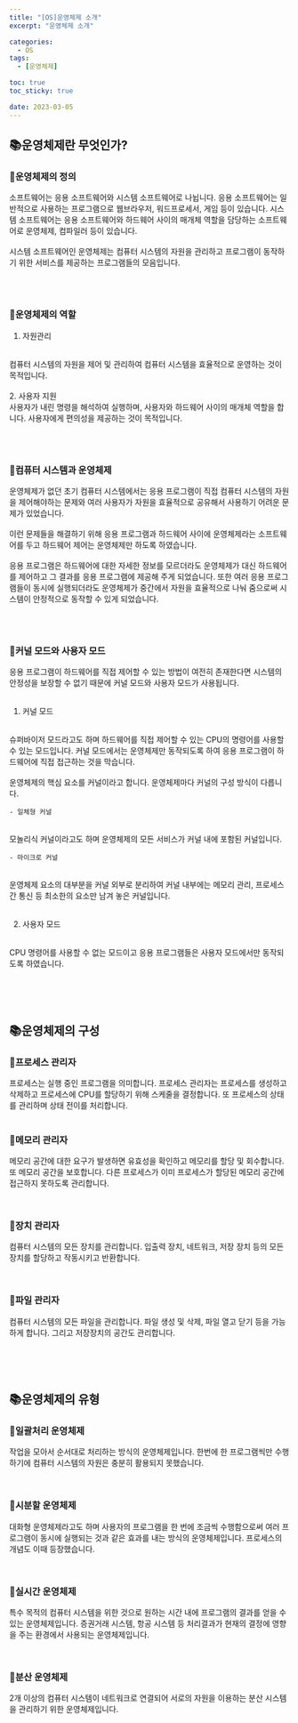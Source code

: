 ```yaml
---
title: "[OS]운영체제 소개"
excerpt: "운영체제 소개"

categories:
  - OS
tags:
  - [운영체제]

toc: true
toc_sticky: true

date: 2023-03-05
---
```


## 📚운영체제란 무엇인가?
### 📄운영체제의 정의
소프트웨어는 응용 소프트웨어와 시스템 소프트웨어로 나뉩니다. 응용 소프트웨어는 일반적으로 사용하는 프로그램으로 웹브라우저, 워드프로세서, 게임 등이 있습니다. 시스템 소프트웨어는 응용 소프트웨어와 하드웨어 사이의 매개체 역할을 담당하는 소프트웨어로 운영체제, 컴파일러 등이 있습니다.
<br><br>
시스템 소프트웨어인 운영체제는 컴퓨터 시스템의 자원을 관리하고 프로그램이 동작하기 위한 서비스를 제공하는 프로그램들의 모음입니다.

<br><br>

### 📄운영체제의 역할
  1. 자원관리
  <br>
  컴퓨터 시스템의 자원을 제어 및 관리하여 컴퓨터 시스템을 효율적으로 운영하는 것이 목적입니다.
  <br><br>
  2. 사용자 지원
  <br>
  사용자가 내린 명령을 해석하여 실행하며, 사용자와 하드웨어 사이의 매개체 역할을 합니다. 사용자에게 편의성을 제공하는 것이 목적입니다.

<br><br>

### 📄컴퓨터 시스템과 운영체제
운영체제가 없던 초기 컴퓨터 시스템에서는 응용 프로그램이 직접 컴퓨터 시스템의 자원을 제어해야하는 문제와 여러 사용자가 자원을 효율적으로 공유해서 사용하기 어려운 문제가 있었습니다.
<br><br>
이런 문제들을 해결하기 위해 응용 프로그램과 하드웨어 사이에 운영체제라는 소프트웨어를 두고 하드웨어 제어는 운영체제만 하도록 하였습니다.
<br><br>
응용 프로그램은 하드웨어에 대한 자세한 정보를 모르더라도 운영체제가 대신 하드웨어를 제어하고 그 결과를 응용 프로그램에 제공해 주게 되었습니다. 또한 여러 응용 프로그램들이 동시에 실행되더라도 운영체제가 중간에서 자원을 효율적으로 나눠 줌으로써 시스템이 안정적으로 동작할 수 있게 되었습니다.

<br><br>

### 📄커널 모드와 사용자 모드
응용 프로그램이 하드웨어를 직접 제어할 수 있는 방법이 여전히 존재한다면 시스템의 안정성을 보장할 수 없기 때문에 커널 모드와 사용자 모드가 사용됩니다.
<br><br>

1. 커널 모드
<br>
슈퍼바이저 모드라고도 하며 하드웨어를 직접 제어할 수 있는 CPU의 명령어를 사용할 수 있는 모드입니다. 커널 모드에서는 운영체제만 동작되도록 하여 응용 프로그램이 하드웨어에 직접 접근하는 것을 막습니다.
<br><br>
운영체제의 핵심 요소를 커널이라고 합니다. 운영체제마다 커널의 구성 방식이 다릅니다.
<br>

    - 일체형 커널
  <br>
  모놀리식 커널이라고도 하며 운영체제의 모든 서비스가 커널 내에 포함된 커널입니다.
  <br>

    - 마이크로 커널
  <br>
  운영체제 요소의 대부분을 커널 외부로 분리하여 커널 내부에는 메모리 관리, 프로세스 간 통신 등 최소한의 요소만 남겨 놓은 커널입니다.
  <br><br>

2. 사용자 모드
<br>
CPU 명령어를 사용할 수 없는 모드이고 응용 프로그램들은 사용자 모드에서만 동작되도록 하였습니다.

<br><br><br>

## 📚운영체제의 구성
### 📄프로세스 관리자
프로세스는 실행 중인 프로그램을 의미합니다. 프로세스 관리자는 프로세스를 생성하고 삭제하고 프로세스에 CPU를 할당하기 위해 스케줄을 결정합니다. 또 프로세스의 상태를 관리하며 상태 전이를 처리합니다.
<br><br>

### 📄메모리 관리자
메모리 공간에 대한 요구가 발생하면 유효성을 확인하고 메모리를 할당 및 회수합니다. 또 메모리 공간을 보호합니다. 다른 프로세스가 이미 프로세스가 할당된 메모리 공간에 접근하지 못하도록 관리합니다.

<br>

### 📄장치 관리자
컴퓨터 시스템의 모든 장치를 관리합니다. 입출력 장치, 네트워크, 저장 장치 등의 모든 장치를 할당하고 작동시키고 반환합니다.

<br>

### 📄파일 관리자
컴퓨터 시스템의 모든 파일을 관리합니다. 파일 생성 및 삭제, 파일 열고 닫기 등을 가능하게 합니다. 그리고 저장장치의 공간도 관리합니다.

<br><br><br>

## 📚운영체제의 유형
### 📄일괄처리 운영체제
작업을 모아서 순서대로 처리하는 방식의 운영체제입니다. 한번에 한 프로그램씩만 수행하기에 컴퓨터 시스템의 자원은 충분히 활용되지 못했습니다.

<br>

### 📄시분할 운영체제
대화형 운영체제라고도 하며 사용자의 프로그램을 한 번에 조금씩 수행함으로써 여러 프로그램이 동시에 실행되는 것과 같은 효과를 내는 방식의 운영체제입니다. 프로세스의 개념도 이때 등장했습니다.

<br>

### 📄실시간 운영체제
특수 목적의 컴퓨터 시스템을 위한 것으로 원하는 시간 내에 프로그램의 결과를 얻을 수 있는 운영체제입니다. 증권거래 시스템, 항공 시스템 등 처리결과가 현재의 결정에 영향을 주는 환경에서 사용되는 운영체제입니다.

<br>

### 📄분산 운영체제
2개 이상의 컴퓨터 시스템이 네트워크로 연결되어 서로의 자원을 이용하는 분산 시스템을 관리하기 위한 운영체제입니다.

<br>